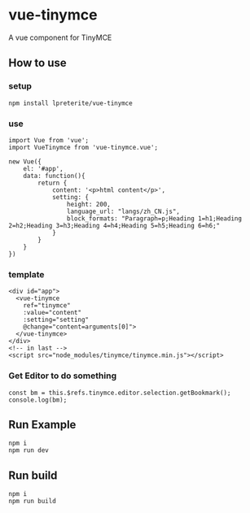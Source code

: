 # vue-tinymce
A vue component for TinyMCE

## How to use
### setup
```
npm install lpreterite/vue-tinymce
```

### use
```
import Vue from 'vue';
import VueTinymce from 'vue-tinymce.vue';

new Vue({
    el: '#app',
    data: function(){
        return {
            content: '<p>html content</p>',
            setting: {
                height: 200,
                language_url: "langs/zh_CN.js",
                block_formats: "Paragraph=p;Heading 1=h1;Heading 2=h2;Heading 3=h3;Heading 4=h4;Heading 5=h5;Heading 6=h6;"
            }
        }
    }
})

```

### template 
```
<div id="app">
  <vue-tinymce
    ref="tinymce"
    :value="content"
    :setting="setting"
    @change="content=arguments[0]">
  </vue-tinymce>
</div>
<!-- in last -->
<script src="node_modules/tinymce/tinymce.min.js"></script>
```

### Get Editor to do something
```
const bm = this.$refs.tinymce.editor.selection.getBookmark();
console.log(bm);
```

## Run Example

```
npm i
npm run dev
```

## Run build
```
npm i
npm run build
```